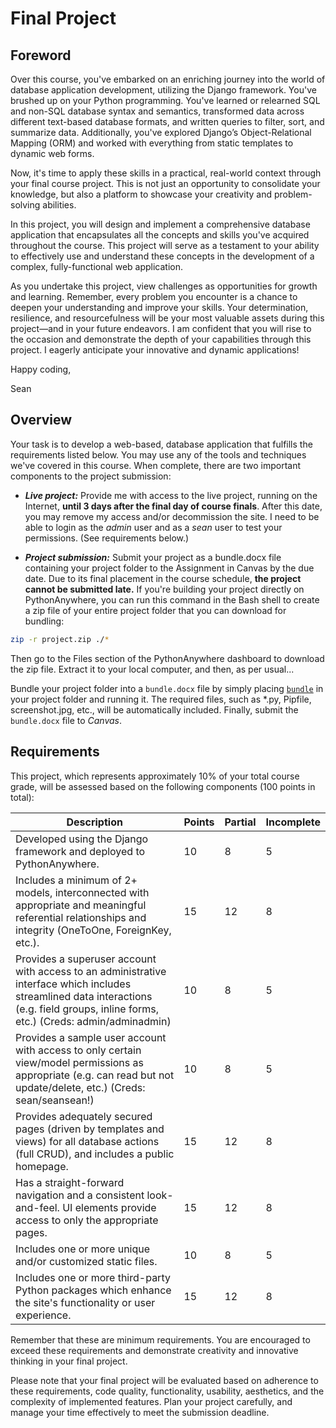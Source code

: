 # Final Project

## Foreword

Over this course, you've embarked on an enriching journey into the world of database application development, utilizing the Django framework. You've brushed up on your Python programming. You've learned or relearned SQL and non-SQL database syntax and semantics, transformed data across different text-based database formats, and written queries to filter, sort, and summarize data. Additionally, you've explored Django’s Object-Relational Mapping (ORM) and worked with everything from static templates to dynamic web forms.

Now, it's time to apply these skills in a practical, real-world context through your final course project. This is not just an opportunity to consolidate your knowledge, but also a platform to showcase your creativity and problem-solving abilities.

In this project, you will design and implement a comprehensive database application that encapsulates all the concepts and skills you've acquired throughout the course. This project will serve as a testament to your ability to effectively use and understand these concepts in the development of a complex, fully-functional web application.

As you undertake this project, view challenges as opportunities for growth and learning. Remember, every problem you encounter is a chance to deepen your understanding and improve your skills. Your determination, resilience, and resourcefulness will be your most valuable assets during this project—and in your future endeavors. I am confident that you will rise to the occasion and demonstrate the depth of your capabilities through this project. I eagerly anticipate your innovative and dynamic applications!

Happy coding,

Sean

## Overview

Your task is to develop a web-based, database application that fulfills the requirements listed below. You may use any of the tools and techniques we've covered in this course. When complete, there are two important components to the project submission:

- **_Live project:_** Provide me with access to the live project, running on the Internet, **until 3 days after the final day of course finals**. After this date, you may remove my access and/or decommission the site. I need to be able to login as the _admin_ user and as a _sean_ user to test your permissions. (See requirements below.)

- **_Project submission:_** Submit your project as a bundle.docx file containing your project folder to the Assignment in Canvas by the due date. Due to its final placement in the course schedule, **the project cannot be submitted late.** If you're building your project directly on PythonAnywhere, you can run this command in the Bash shell to create a zip file of your entire project folder that you can download for bundling:

```bash
zip -r project.zip ./*
```

Then go to the Files section of the PythonAnywhere dashboard to download the zip file. Extract it to your local computer, and then, as per usual...

Bundle your project folder into a `bundle.docx` file by simply placing [`bundle`](https://github.com/seansbox/pybundler/raw/main/bundle.exe) in your project folder and running it. The required files, such as \*.py, Pipfile, screenshot.jpg, etc., will be automatically included. Finally, submit the `bundle.docx` file to _Canvas_.

## Requirements

This project, which represents approximately 10% of your total course grade, will be assessed based on the following components (100 points in total):

| Description                                                                                                                                                                            | Points | Partial | Incomplete |
| -------------------------------------------------------------------------------------------------------------------------------------------------------------------------------------- | ------ | ------- | ---------- |
| Developed using the Django framework and deployed to PythonAnywhere.                                                                                                                   | 10     | 8       | 5          |
| Includes a minimum of 2+ models, interconnected with appropriate and meaningful referential relationships and integrity (OneToOne, ForeignKey, etc.).                                  | 15     | 12      | 8          |
| Provides a superuser account with access to an administrative interface which includes streamlined data interactions (e.g. field groups, inline forms, etc.) (Creds: admin/adminadmin) | 10     | 8       | 5          |
| Provides a sample user account with access to only certain view/model permissions as appropriate (e.g. can read but not update/delete, etc.) (Creds: sean/seansean!)                   | 10     | 8       | 5          |
| Provides adequately secured pages (driven by templates and views) for all database actions (full CRUD), and includes a public homepage.                                                | 15     | 12      | 8          |
| Has a straight-forward navigation and a consistent look-and-feel. UI elements provide access to only the appropriate pages.                                                            | 15     | 12      | 8          |
| Includes one or more unique and/or customized static files.                                                                                                                            | 10     | 8       | 5          |
| Includes one or more third-party Python packages which enhance the site's functionality or user experience.                                                                            | 15     | 12      | 8          |

Remember that these are minimum requirements. You are encouraged to exceed these requirements and demonstrate creativity and innovative thinking in your final project.

Please note that your final project will be evaluated based on adherence to these requirements, code quality, functionality, usability, aesthetics, and the complexity of implemented features. Plan your project carefully, and manage your time effectively to meet the submission deadline.
